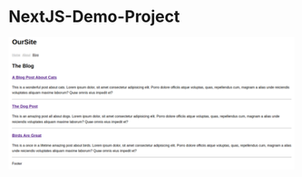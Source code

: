# NextJS-Demo-Project

![Alt text](https://github.com/hasan-moni-321/NextJS-Demo-Project/blob/main/images/nextjsdemo.png)

